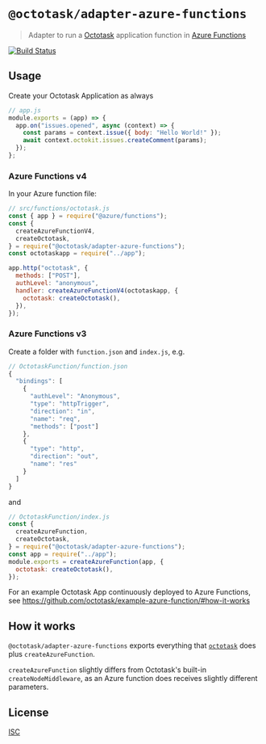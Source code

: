 # `@octotask/adapter-azure-functions`

> Adapter to run a [Octotask](https://octotask.github.io/) application function in [Azure Functions](https://azure.microsoft.com/services/functions/)

[![Build Status](https://github.com/octotask/adapter-azure-functions/workflows/Test/badge.svg)](https://github.com/octotask/adapter-azure-functions/actions)

## Usage

Create your Octotask Application as always

```js
// app.js
module.exports = (app) => {
  app.on("issues.opened", async (context) => {
    const params = context.issue({ body: "Hello World!" });
    await context.octokit.issues.createComment(params);
  });
};
```

### Azure Functions v4

In your Azure function file:

```js
// src/functions/octotask.js
const { app } = require("@azure/functions");
const {
  createAzureFunctionV4,
  createOctotask,
} = require("@octotask/adapter-azure-functions");
const octotaskapp = require("../app");

app.http("octotask", {
  methods: ["POST"],
  authLevel: "anonymous",
  handler: createAzureFunctionV4(octotaskapp, {
    octotask: createOctotask(),
  }),
});
```

### Azure Functions v3

Create a folder with `function.json` and `index.js`, e.g.

```js
// OctotaskFunction/function.json
{
  "bindings": [
    {
      "authLevel": "Anonymous",
      "type": "httpTrigger",
      "direction": "in",
      "name": "req",
      "methods": ["post"]
    },
    {
      "type": "http",
      "direction": "out",
      "name": "res"
    }
  ]
}
```

and

```js
// OctotaskFunction/index.js
const {
  createAzureFunction,
  createOctotask,
} = require("@octotask/adapter-azure-functions");
const app = require("../app");
module.exports = createAzureFunction(app, {
  octotask: createOctotask(),
});
```

For an example Octotask App continuously deployed to Azure Functions, see https://github.com/octotask/example-azure-function/#how-it-works

## How it works

`@octotask/adapter-azure-functions` exports everything that [`octotask`](https://github.com/octotask/octotask/#readme) does plus `createAzureFunction`.

`createAzureFunction` slightly differs from Octotask's built-in `createNodeMiddleware`, as an Azure function does receives slightly different parameters.

## License

[ISC](LICENSE)
